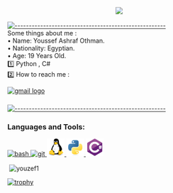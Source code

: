 <p align="center"> <img src="https://readme-typing-svg.herokuapp.com/?lines=Hi,+I'm+Youssef+Ashraf!;Python+%26+C%23+Enthusiast;Welcome+to+my+profile!&center=true&size=25&color=F7F7F7"></p>

[![-----------------------------------------------------](
https://raw.githubusercontent.com/andreasbm/readme/master/assets/lines/aqua.png)](https://github.com/youzef1?tab=repositories)
<br/>
Some things about me :<br/>
• Name: Youssef Ashraf Othman.<br/> 
• Nationality: Egyptian.<br/> 
• Age: 19 Years Old.<br/> 
:one: Python , C#<br/> 
:two: How to reach me : <br/> 
<div align="left">
<a href="mailto:yoosef.emt@gmail.com" title="yoosef.emt@gmail.com">
  <img src="https://raw.githubusercontent.com/maurodesouza/profile-readme-generator/master/src/assets/icons/social/gmail/default.svg" width="52" height="40" alt="gmail logo" />
</a>

</div>

###

[![-----------------------------------------------------](
https://raw.githubusercontent.com/andreasbm/readme/master/assets/lines/aqua.png)](https://github.com/youzef1?tab=repositories)

<h3 align="left">Languages and Tools:</h3>
<p align="left">
  <!-- Bash -->
  <a href="https://www.gnu.org/software/bash/" target="_blank" rel="noreferrer">
    <img src="https://www.vectorlogo.zone/logos/gnu_bash/gnu_bash-icon.svg" alt="bash" width="40" height="40"/>
  </a>
  
  <!-- Git -->
  <a href="https://git-scm.com/" target="_blank" rel="noreferrer">
    <img src="https://www.vectorlogo.zone/logos/git-scm/git-scm-icon.svg" alt="git" width="40" height="40"/>
  </a>
  
  <!-- Linux -->
  <a href="https://www.linux.org/" target="_blank" rel="noreferrer">
    <img src="https://raw.githubusercontent.com/devicons/devicon/master/icons/linux/linux-original.svg" alt="linux" width="40" height="40"/>
  </a>
  
  <!-- Python -->
  <a href="https://www.python.org" target="_blank" rel="noreferrer">
    <img src="https://raw.githubusercontent.com/devicons/devicon/master/icons/python/python-original.svg" alt="python" width="40" height="40"/>
  </a>

  <!-- C# -->
  <a href="https://learn.microsoft.com/en-us/dotnet/csharp/" target="_blank" rel="noreferrer">
    <img src="https://raw.githubusercontent.com/devicons/devicon/master/icons/csharp/csharp-original.svg" alt="csharp" width="40" height="40"/>
  </a
</p>



<p>&nbsp;<img align="center" src="https://github-readme-stats.vercel.app/api?username=youzef1&show_icons=true&locale=en" alt="youzef1" /></p>



[![trophy](https://github-profile-trophy.vercel.app/?username=youzef1)](https://github.com/ryo-ma/github-profile-trophy)
 
